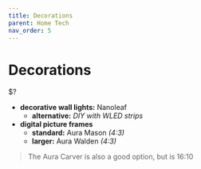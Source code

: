 ```yaml
---
title: Decorations
parent: Home Tech
nav_order: 5
---
```

# Decorations

$?

- **decorative wall lights:** Nanoleaf
	- **alternative:** *DIY with WLED strips*
- **digital picture frames**
	- **standard:** Aura Mason *(4:3)*
	- **larger:** Aura Walden *(4:3)*

> The Aura Carver is also a good option, but is 16:10

